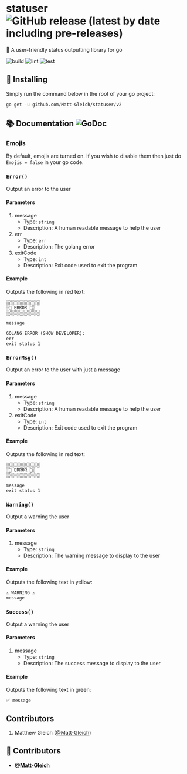 <!-- DO NOT REMOVE - contributor_list:data:start:["Matt-Gleich"]:end -->

# statuser ![GitHub release (latest by date including pre-releases)](https://img.shields.io/github/v/release/Matt-Gleich/statuser?include_prereleases)

📣 A user-friendly status outputting library for go

![build](https://github.com/Matt-Gleich/statuser/workflows/build/badge.svg)
![lint](https://github.com/Matt-Gleich/statuser/workflows/lint/badge.svg)
![test](https://github.com/Matt-Gleich/statuser/workflows/test/badge.svg)

## 🚀 Installing

Simply run the command below in the root of your go project:

```bash
go get -u github.com/Matt-Gleich/statuser/v2
```

## 📚 Documentation ![GoDoc](https://godoc.org/github.com/Matt-Gleich/statuser/v2?status.svg)

### Emojis

By default, emojis are turned on. If you wish to disable them then just do `Emojis = false` in your go code.

### `Error()`

Output an error to the user

#### Parameters

1. message
   - Type: `string`
   - Description: A human readable message to help the user
2. err
   - Type: `err`
   - Description: The golang error
3. exitCode
   - Type: `int`
   - Description: Exit code used to exit the program

#### Example

Outputs the following in red text:

```
░░░░░░░░░░░░░
░🚨 ERROR 🚨░
░░░░░░░░░░░░░

message

GOLANG ERROR (SHOW DEVELOPER):
err
exit status 1
```

### `ErrorMsg()`

Output an error to the user with just a message

#### Parameters

1. message
   - Type: `string`
   - Description: A human readable message to help the user
2. exitCode
   - Type: `int`
   - Description: Exit code used to exit the program

#### Example

Outputs the following in red text:

```
░░░░░░░░░░░░░
░🚨 ERROR 🚨░
░░░░░░░░░░░░░

message
exit status 1
```

### `Warning()`

Output a warning the user

#### Parameters

1. message
   - Type: `string`
   - Description: The warning message to display to the user

#### Example

Outputs the following text in yellow:

```
⚠️ WARNING ⚠️
message
```

### `Success()`

Output a warning the user

#### Parameters

1. message
   - Type: `string`
   - Description: The success message to display to the user

#### Example

Outputs the following text in green:

```
✅ message
```

## Contributors

1. Matthew Gleich ([@Matt-Gleich](http://www.github.com/Matt-Gleich))

<!-- DO NOT REMOVE - contributor_list:start -->

## 👥 Contributors

- **[@Matt-Gleich](https://github.com/Matt-Gleich)**

<!-- DO NOT REMOVE - contributor_list:end -->
